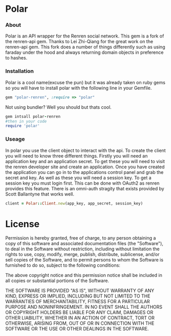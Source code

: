 Polar
===================

### About
Polar is an API wrapper for the Renren social network. This gem is a fork of the renren-api gem. Thanks to Lei Zhi-Qiang for the great work on the renren-api gem. This fork does a number of things differently such as using faraday under the hood and always returning domain objects in preference to hashes.

### Installation
Polar is a cool name(excuse the pun) but it was already taken on ruby gems so you will have to install polar with the following line in your Gemfile.

```ruby
gem "polar-renren", :require => "polar"
```

Not using bundler? Well you should but thats cool.

```ruby 
gem intsall polar-renren
#then in your code
require 'polar'
```

### Useage
In polar you use the client object to interact with the api. To create the client you will need to know three different things. Firstly you will need an application key and an application secret. To get these you will need to visit the renren developer site and create an application. Once you have created the application you can go in to the applications control panel and grab the secret and key. As well as these you will need a session key. To get a session key you must login first. This can be done with OAuth2 as renren provides this feature. There is an omni-auth stragity that exists provided by Scott Ballantyne that works well.

```ruby
client = Polar::Client.new(app_key, app_secret, session_key)
```

License
===================
Permission is hereby granted, free of charge, to any person obtaining a copy of this software and associated documentation files (the "Software"), to deal in the Software without restriction, including without limitation the rights to use, copy, modify, merge, publish, distribute, sublicense, and/or sell copies of the Software, and to permit persons to whom the Software is furnished to do so, subject to the following conditions:

The above copyright notice and this permission notice shall be included in all copies or substantial portions of the Software.

THE SOFTWARE IS PROVIDED "AS IS", WITHOUT WARRANTY OF ANY KIND, EXPRESS OR IMPLIED, INCLUDING BUT NOT LIMITED TO THE WARRANTIES OF MERCHANTABILITY, FITNESS FOR A PARTICULAR PURPOSE AND NONINFRINGEMENT. IN NO EVENT SHALL THE AUTHORS OR COPYRIGHT HOLDERS BE LIABLE FOR ANY CLAIM, DAMAGES OR OTHER LIABILITY, WHETHER IN AN ACTION OF CONTRACT, TORT OR OTHERWISE, ARISING FROM, OUT OF OR IN CONNECTION WITH THE SOFTWARE OR THE USE OR OTHER DEALINGS IN THE SOFTWARE.

